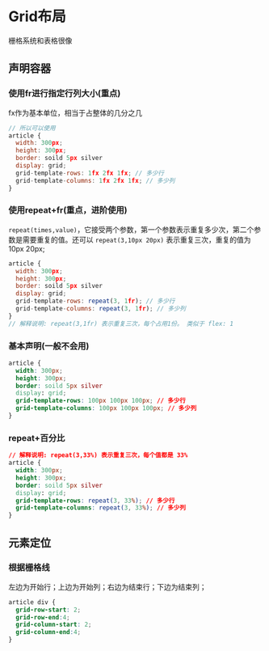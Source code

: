 # Grid布局

栅格系统和表格很像

## 声明容器

### 使用fr进行指定行列大小(重点)

fx作为基本单位，相当于占整体的几分之几

```javascript
// 所以可以使用 
article {
  width: 300px;
  height: 300px;
  border: soild 5px silver
  display: grid;
  grid-template-rows: 1fx 2fx 1fx; // 多少行
  grid-template-columns: 1fx 2fx 1fx; // 多少列
}
```

### 使用repeat+fr(重点，进阶使用)

`repeat(times,value)`，它接受两个参数，第一个参数表示重复多少次，第二个参数是需要重复的值。还可以 `repeat(3,10px 20px)` 表示重复三次，重复的值为 10px 20px;

```javascript
article {
  width: 300px;
  height: 300px;
  border: soild 5px silver
  display: grid;
  grid-template-rows: repeat(3, 1fr); // 多少行
  grid-template-columns: repeat(3, 1fr); // 多少列
}
// 解释说明: repeat(3,1fr) 表示重复三次，每个占用1份。 类似于 flex: 1
```

### 基本声明(一般不会用)

```css
article {
  width: 300px;
  height: 300px;
  border: soild 5px silver
  display: grid;
  grid-template-rows: 100px 100px 100px; // 多少行
  grid-template-columns: 100px 100px 100px; // 多少列
}

```

### repeat+百分比

```css
// 解释说明: repeat(3,33%) 表示重复三次，每个值都是 33%
article {
  width: 300px;
  height: 300px;
  border: soild 5px silver
  display: grid;
  grid-template-rows: repeat(3, 33%); // 多少行
  grid-template-columns: repeat(3, 33%); // 多少列
}

```



## 元素定位

### 根据栅格线

左边为开始行；上边为开始列；右边为结束行；下边为结束列；

```css
article div {
  grid-row-start: 2;
  grid-row-end:4;
  grid-column-start: 2;
  grid-column-end:4;
}
```